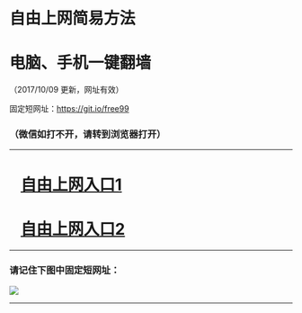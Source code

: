 ﻿# 自由上网简易方法

# 电脑、手机一键翻墙

（2017/10/09 更新，网址有效）

固定短网址：https://git.io/free99

### （微信如打不开，请转到浏览器打开）


***





# &nbsp;&nbsp; <a href="http://ft608020553.fwq-tz-1001.info/fwqtz01.html?t=10090016901 " target="_blank">自由上网入口1</a>
# &nbsp;&nbsp; <a href="http://ft2730510890.fwq-tz-1002.info/fwqtz02.html?t=100900123816 " target="_blank">自由上网入口2</a>
***

### 请记住下图中固定短网址：

<img src="https://s3-us-west-2.amazonaws.com/fwq-1001/yjfq-20170905okok.png" /> 


***

